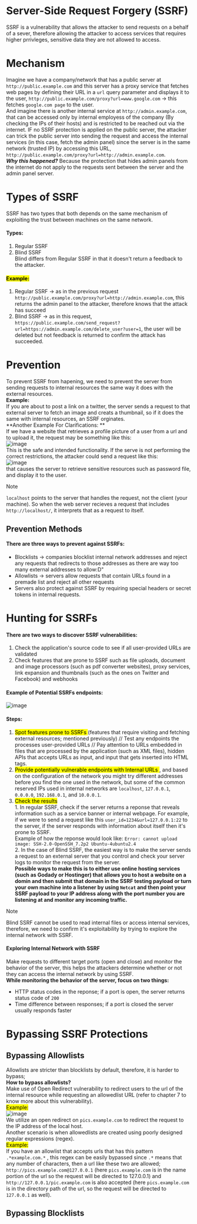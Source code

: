 # Server-Side Request Forgery (SSRF)
SSRF is a vulnerability that allows the attacker to send requests on a behalf of a sever, therefore allowing the attacker to access services that requires higher prrivleges, sensitive data they are not allowed to access.
# Mechanism
Imagine we have  a company/network that has a public server at `http://public.example.com` and this server has a proxy service that fetches web pages by defining their URL in a `url` query parameter and displays it to the user, `http://public.example.com/proxy?url=www.google.com` -> this fetches `google.com page` to the user.</br>
And imagine there is another internal service at `http://admin.example.com`, that can be accessed only by internal employess of the company (By checking the IPs of their hosts) and is restricted to be reached out via the internet. IF no SSRF protection is applied on the public server, the attacker can trick the public server into sending the request and access the internal services (in this case, fetch the admin panel) since the server is in the same network (trusted IP) by accessing this URL, `http://public.example.com/proxy?url=http://admin.example.com`.</br>
***Why this happened?*** Because the protection that hides admin panels from the internet do not apply to the requests sent between the server and the admin panel server.</br>
# Types of SSRF
SSRF has two types that both depends on the same mechanism of exploiting the trust between machines on the same network.</br>
#### Types:
  1. Regular SSRF
  2. Blind SSRF </br>
Blind differs from Regular SSRF in that it doesn't return a feedback to the attacker.</br>
#### <mark>Example:</mark> </br>
1. Regular SSRF -> as in the previous request `http://public.example.com/proxy?url=http://admin.example.com`, this returns the admin panel to the attacker, therefore knows that the attack has succeed
2. Blind SSRF -> as in this request, `https://public.example.com/send_request?url=https://admin.example.com/delete_user?user=1`, the user will be deleted but not feedback is returned to confirm the attack has succeeded.
# Prevention
To prevent SSRF from hapening, we need to prevent the server from sending requests to internal resources the same way it does with the external resources.</br>
**Example:** </br>
If you are about to post a link on a twitter, the server sends a request to that external server to fetch an image and creats a thumbnail, so if it does the same with internal resources, an SSRF orginates.</br>
**Another Example For Clarifications: **</br>
If we have a website that retrieves a profile picture of a user from a url and to upload it, the request may be something like this:</br>![image](https://github.com/user-attachments/assets/bfbceced-2f13-4ad5-98e2-050608285489) </br>
This is the safe and intended functionality. If the serve is not performing the correct restrictions, the attacker could send a request like this:</br>![image](https://github.com/user-attachments/assets/2b3425ff-b609-49d4-a52e-9f123f2ddf2e) </br> that causes the server to retrieve sensitive resources such as password file, and display it to the user. 
>[!NOTE]
> `localhost` points to the server that handles the request, not the client (your machine). So when the web server recieves a request that includes `http://localhost/`, it interprets that as a request to itself.</br>
## Prevention Methods
#### There are three ways to prevent against SSRFs:</mark>
- Blocklists -> companies blocklist internal network addresses and reject any requests that redirects to those addresses as there are way too many external addresses to allow:D"
- Allowlists -> servers allow requests that contain URLs found in a premade list and reject all other requests
- Servers also protect against SSRF by requiring special headers or secret tokens in internal requests. 
# Hunting for SSRFs
#### There are two ways to discover SSRF vulnerabilities: 
1. Check the application's source code to see if all user-provided URLs are validated
2. Check features that are prone to SSRF such as file uploads, document and image processors (such as pdf converter websites), proxy services, link expansion and thumbnails (such as the ones on Twitter and Facebook) and webhooks </br>
#### Example of Potential SSRFs endpoints:
![image](https://github.com/user-attachments/assets/b2017543-f372-4779-8be3-23b7df089771)

#### Steps: 
1. <mark> Spot features prone to SSRFs </mark> (features that require visiting and fetching external resources; mentioned previously) // Test any endpoints the processes user-provided URLs // Pay attention to URLs embedded in files that are processed by the application (such as XML files), hidden APIs that accepts URLs as input, and input that gets inserted into HTML tags.
2. <mark> Provide potentially vulnerable endpoints with Internal URLs </mark> , and based on the configuration of the network you might try different addresses before you find the one used in the network, but some of the common reserved IPs used in internal networks are `localhost`, `127.0.0.1`, `0.0.0.0`, `192.168.0.1`, and `10.0.0.1`.
3. <mark> Check the results </mark></br>
</t></t> 1. In regular SSRF, check if the server returns a reponse that reveals information such as a service banner or internal webpage. For example, if we were to send a request like this `user_id=1234&url=127.0.0.1:22` to the server, if the server responds with information about itself then it's prone to SSRF.</br> Example of how the reponse would look like: `Error: cannot upload image: SSH-2.0-OpenSSH_7.2p2 Ubuntu-4ubuntu2.4`</br>
</t></t> 2. In the case of Blind SSRF, the easiest way is to make the server sends a request to an external server that you control and check your server logs to monitor the request from the server.</br>
</t></t></t><strong> Possible ways to make this is to either use online hosting services (such as Godady or Hostinger) that allows you to host a website on a domin and then submit that domain in the SSRF testing payload or turn your own machine into a listener by using `Netcat` and then point your SSRF payload to your IP address along with the port number you are listening at and monitor any incoming traffic.</strong> </br>
>[!Note]
> Blind SSRF cannot be used to read internal files or access internal services, therefore, we need to confirm it's exploitability by trying to explore the internal network with SSRF.</br>

#### Exploring Internal Network with SSRF 
Make requests to different target ports (open and close) and monitor the behavior of the server, this helps the attackers determine whether or not they can access the internal network by using SSRF.</br>
**While monitoring the behavior of the server, focus on two things:** </br>
  - HTTP status codes in the reponse; if a port is open, the server returns status code of `200`</br>
  - Time difference between responses; if a port is closed the server usually responds faster</br>
# Bypassing SSRF Protections
## Bypassing Allowlists
Allowlists are stricter than blocklists by default, therefore, it is harder to bypass;</br>
**How to bypass allowlists?** </br>
Make use of Open Redirect vulnerability to redirect users to the url of the internal resource while requesting an allowedlist URL (refer to chapter 7 to know more about this vulnerability). </br>
<mark> Example: </mark> </br>
![image](https://github.com/user-attachments/assets/0fb076f7-4406-45a9-8a57-227cd9883655) </br>
We utilize an open redirect on `pics.example.com` to redirect the request to the IP address of the local host. </br>
Another scenario is when allowedlists are created using poorly designed regular expressions (regex).</br>
<mark> Example: </mark></br>
If you have an allowlist that accepts urls that has this pattern `.*example.com.*` , this regex can be easily bypassed since `.*` means that any number of characters, then a url like these two are allowed; `http://pics.example.com@127.0.0.1` (here `pics.example.com` is in the name portion of the url so the request  will be directed to 127.0.0.1) and `http://127.0.0.1/pic.example.com` is also accepted (here `pics.example.com` is in the directory path of the url, so the request will be directed to `127.0.0.1` as well).

## Bypassing Blocklists
